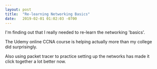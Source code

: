 ```yaml
---
layout: post
title:  "Re-learning Networking Basics"
date:   2019-02-01 01:02:03 -0700
---
```


I'm finding out that I really needed to re-learn the networking 'basics'. 

The Udemy online CCNA course is helping actually more than my college did surprisingly.

Also using packet tracer to practice setting up the networks has made it click together a lot better now.

